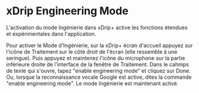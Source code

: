 # xDrip Engineering Mode

L'activation du mode Ingénierie dans xDrip+ active les fonctions étendues et expérimentales dans l'application.

Pour activer le Mode d'Ingénierie, sur la xDrip+ écran d'accueil appuyez sur l'icône de Traitement sur le côté droit de l'écran (elle ressemble à une seringue). Puis appuyez et maintenez l'icône du microphone sur la partie inférieure droite de l'interface de la fenêtre de Traitement. Dans le cahmps de texte qui s'ouvre, tapez "enable engineering mode" et cliquez sur Done. Ou, lorsque la reconnaissance vocale Google est active, dites la commande "enable engineering mode". Le mode Ingénierie est maintenant activé.
